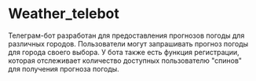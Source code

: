 # Weather_telebot
Телеграм-бот разработан для предоставления прогнозов погоды для различных городов. Пользователи могут запрашивать прогноз погоды для города своего выбора. У бота также есть функция регистрации, которая отслеживает количество доступных пользователю "спинов" для получения прогноза погоды.
